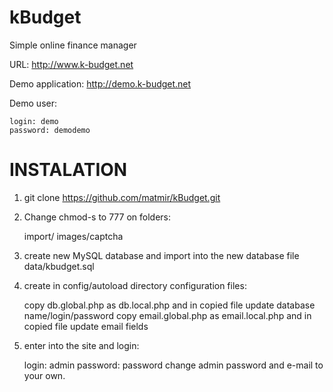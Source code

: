 kBudget
=======

Simple online finance manager

URL: http://www.k-budget.net

Demo application: http://demo.k-budget.net

Demo user:

	login: demo
	password: demodemo

INSTALATION
===========

1) git clone https://github.com/matmir/kBudget.git

2) Change chmod-s to 777 on folders:

	import/
	images/captcha
	
3) create new MySQL database and import into the new database file data/kbudget.sql

4) create in config/autoload directory configuration files:

	copy db.global.php as db.local.php and in copied file update database name/login/password
	copy email.global.php as email.local.php and in copied file update email fields
5) enter into the site and login:

	login: admin
	password: password
	change admin password and e-mail to your own.
